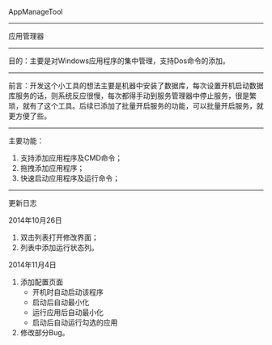 AppManageTool
***
应用管理器
***
目的：主要是对Windows应用程序的集中管理，支持Dos命令的添加。
***
前言：开发这个小工具的想法主要是机器中安装了数据库，每次设置开机启动数据库服务的话，则系统反应很慢，每次都得手动到服务管理器中停止服务，很是繁琐，就有了这个工具。后续已添加了批量开启服务的功能，可以批量开启服务，就更方便了些。
***
主要功能：  
1. 支持添加应用程序及CMD命令；  
2. 拖拽添加应用程序；  
3. 快速启动应用程序及运行命令；  
***
更新日志

2014年10月26日   
1. 双击列表打开修改界面；  
2. 列表中添加运行状态列。  

2014年11月4日  
1. 添加配置页面  
	* 开机时自动启动该程序  
	* 启动后自动最小化  
	* 运行应用后自动最小化  
	* 启动后自动运行勾选的应用  
2. 修改部分Bug。